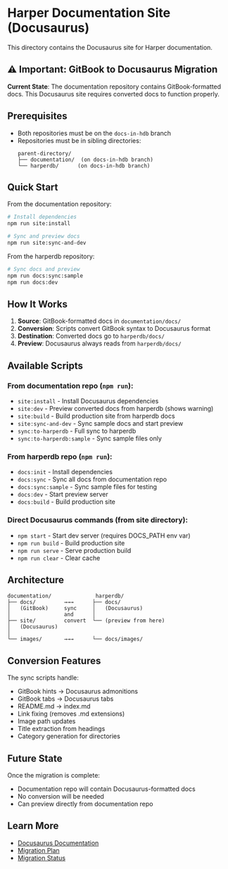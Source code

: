 # Harper Documentation Site (Docusaurus)

This directory contains the Docusaurus site for Harper documentation.

## ⚠️ Important: GitBook to Docusaurus Migration

**Current State**: The documentation repository contains GitBook-formatted docs. This Docusaurus site requires converted docs to function properly.

## Prerequisites

- Both repositories must be on the `docs-in-hdb` branch
- Repositories must be in sibling directories:
  ```
  parent-directory/
  ├── documentation/  (on docs-in-hdb branch)
  └── harperdb/      (on docs-in-hdb branch)
  ```

## Quick Start

From the documentation repository:
```bash
# Install dependencies
npm run site:install

# Sync and preview docs
npm run site:sync-and-dev
```

From the harperdb repository:
```bash
# Sync docs and preview
npm run docs:sync:sample
npm run docs:dev
```

## How It Works

1. **Source**: GitBook-formatted docs in `documentation/docs/`
1. **Conversion**: Scripts convert GitBook syntax to Docusaurus format
1. **Destination**: Converted docs go to `harperdb/docs/`
1. **Preview**: Docusaurus always reads from `harperdb/docs/`

## Available Scripts

### From documentation repo (`npm run`):
- `site:install` - Install Docusaurus dependencies
- `site:dev` - Preview converted docs from harperdb (shows warning)
- `site:build` - Build production site from harperdb docs
- `site:sync-and-dev` - Sync sample docs and start preview
- `sync:to-harperdb` - Full sync to harperdb
- `sync:to-harperdb:sample` - Sync sample files only

### From harperdb repo (`npm run`):
- `docs:init` - Install dependencies
- `docs:sync` - Sync all docs from documentation repo
- `docs:sync:sample` - Sync sample files for testing
- `docs:dev` - Start preview server
- `docs:build` - Build production site

### Direct Docusaurus commands (from site directory):
- `npm start` - Start dev server (requires DOCS_PATH env var)
- `npm run build` - Build production site
- `npm run serve` - Serve production build
- `npm run clear` - Clear cache

## Architecture

```
documentation/              harperdb/
├── docs/         →→→      ├── docs/
│   (GitBook)     sync     │   (Docusaurus)
│                 and      │
├── site/         convert  └── (preview from here)
│   (Docusaurus)
│
└── images/       →→→      └── docs/images/
```

## Conversion Features

The sync scripts handle:
- GitBook hints → Docusaurus admonitions
- GitBook tabs → Docusaurus tabs
- README.md → index.md
- Link fixing (removes .md extensions)
- Image path updates
- Title extraction from headings
- Category generation for directories

## Future State

Once the migration is complete:
- Documentation repo will contain Docusaurus-formatted docs
- No conversion will be needed
- Can preview directly from documentation repo

## Learn More

- [Docusaurus Documentation](https://docusaurus.io/)
- [Migration Plan](../DOCUSAURUS_MIGRATION_PLAN.md)
- [Migration Status](../DOCUSAURUS_MIGRATION_STATUS.md)
